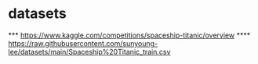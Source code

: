 # datasets

*** https://www.kaggle.com/competitions/spaceship-titanic/overview
**** https://raw.githubusercontent.com/sunyoung-lee/datasets/main/Spaceship%20Titanic_train.csv
